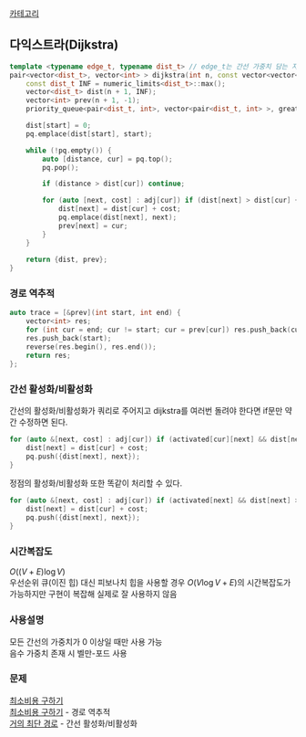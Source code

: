[카테고리](/README.md)
## 다익스트라(Dijkstra)
```cpp
template <typename edge_t, typename dist_t> // edge_t는 간선 가중치 담는 자료형, dist_t는 max(edge_t) * (n - 1) 담을 수 있는 자료형
pair<vector<dist_t>, vector<int> > dijkstra(int n, const vector<vector<pair<int, edge_t> > > &adj, int start, dist_t justForSumType) {
    const dist_t INF = numeric_limits<dist_t>::max();
    vector<dist_t> dist(n + 1, INF);
    vector<int> prev(n + 1, -1);
    priority_queue<pair<dist_t, int>, vector<pair<dist_t, int> >, greater<pair<dist_t, int> > > pq;

    dist[start] = 0;
    pq.emplace(dist[start], start);

    while (!pq.empty()) {
        auto [distance, cur] = pq.top();
        pq.pop();

        if (distance > dist[cur]) continue;

        for (auto [next, cost] : adj[cur]) if (dist[next] > dist[cur] + cost) {
            dist[next] = dist[cur] + cost;
            pq.emplace(dist[next], next);
            prev[next] = cur;
        }
    }
    
    return {dist, prev};
}
```
### 경로 역추적
```cpp
auto trace = [&prev](int start, int end) {
    vector<int> res;
    for (int cur = end; cur != start; cur = prev[cur]) res.push_back(cur);
    res.push_back(start);
    reverse(res.begin(), res.end());
    return res;
};
```

### 간선 활성화/비활성화
간선의 활성화/비활성화가 쿼리로 주어지고 dijkstra를 여러번 돌려야 한다면 if문만 약간 수정하면 된다.   
```cpp
for (auto &[next, cost] : adj[cur]) if (activated[cur][next] && dist[next] > dist[cur] + cost) {
    dist[next] = dist[cur] + cost;
    pq.push({dist[next], next});
}
```

정점의 활성화/비활성화 또한 똑같이 처리할 수 있다.
```cpp
for (auto &[next, cost] : adj[cur]) if (activated[next] && dist[next] > dist[cur] + cost) {
    dist[next] = dist[cur] + cost;
    pq.push({dist[next], next});
}
```

### 시간복잡도 
$O((V+E) \log{V})$   
우선순위 큐(이진 힙) 대신 피보나치 힙을 사용할 경우 $O(V\log{V} + E)$의 시간복잡도가 가능하지만 구현이 복잡해 실제로 잘 사용하지 않음   

### 사용설명
모든 간선의 가중치가 0 이상일 때만 사용 가능   
음수 가중치 존재 시 벨만-포드 사용   

### 문제
[최소비용 구하기](https://www.acmicpc.net/problem/1916)   
[최소비용 구하기](https://www.acmicpc.net/problem/11779) - 경로 역추적   
[거의 최단 경로](https://www.acmicpc.net/problem/5719) - 간선 활성화/비활성화

